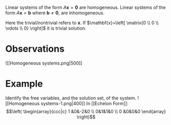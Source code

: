 Linear systems of the form $A\mathbf{x}=\mathbf{0}$ are homogeneous.
Linear systems of the form $A\mathbf{x}=\mathbf{b}$ where $\mathbf{b} \neq \mathbf{0},$ are inhomogeneous.

Here the trivial/nontrivial refers to $\mathbf{x}$. 
If $\mathbf{x}=\left[ \matrix{0 \\ 0 \\ \vdots \\ 0} \right]$ it is trivial solution.

# Observations
![[Homogeneous systems.png|500]]

# Example
Identify the free variables, and the solution set, of the system.
![[Homogeneous systems-1.png|400]]
In [[Echelon Form]]: 
$$\left( \begin{array}{ccc|c} 1 &0&-2&0 \\ 0&1&1&0 \\ 0 &0&0&0 \end{array} \right)$$

